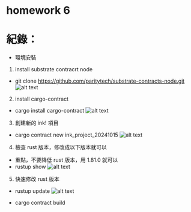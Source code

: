 # homework 6

# 紀錄：
* 環境安裝
1. install substrate contracrt node
* git clone https://github.com/paritytech/substrate-contracts-node.git
![alt text](https://github.com/MartinYeung5/substrate-advance-8-homework/blob/main/homework-6/677/0.png?raw=true)

2. install cargo-contract
* cargo install cargo-contract
![alt text](https://github.com/MartinYeung5/substrate-advance-8-homework/blob/main/homework-6/677/1.png?raw=true)

3. 創建新的 ink! 項目
* cargo contract new ink_project_20241015
![alt text](https://github.com/MartinYeung5/substrate-advance-8-homework/blob/main/homework-6/677/2.png?raw=true)

4. 檢查 rust 版本，修改成以下版本就可以
* 重點，不要降低 rust 版本，用 1.81.0 就可以
* rustup show
![alt text](https://github.com/MartinYeung5/substrate-advance-8-homework/blob/main/homework-6/677/3.png?raw=true)

5. 快速修改 rust 版本
* rustup update
![alt text](https://github.com/MartinYeung5/substrate-advance-8-homework/blob/main/homework-6/677/4.png?raw=true)

* cargo contract build